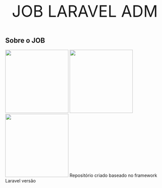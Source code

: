 <p align="center" style="font-size:50px">JOB LARAVEL ADM</p>

## Sobre o JOB
<img src = "https://camo.githubusercontent.com/a21057ec8d45316b906c984945ab53a5bc703784cde41be6c8ef0b244a85dd69/68747470733a2f2f6c61726176656c2d61646d696e2e6f72672f696d616765732f6c6f676f3030322e706e67" width="200px">
<img src = "https://raw.githubusercontent.com/laravel/art/master/logo-lockup/5%20SVG/2%20CMYK/1%20Full%20Color/laravel-logolockup-cmyk-red.svg" width="200px">
<img src = "https://www.php.net/images/logos/new-php-logo.svg" width="200px">
Repositório criado baseado no framework Laravel versão 
